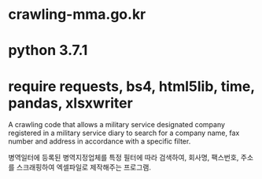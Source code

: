 # crawling-mma.go.kr
# python 3.7.1
# require requests, bs4, html5lib, time, pandas, xlsxwriter

A crawling code that allows a military service designated company registered in a military service diary to search for a company name, fax number and address in accordance with a specific filter.

병역일터에 등록된 병역지정업체를 특정 필터에 따라 검색하여, 회사명, 팩스번호, 주소를 스크래핑하여 엑셀파일로 제작해주는 프로그램.
